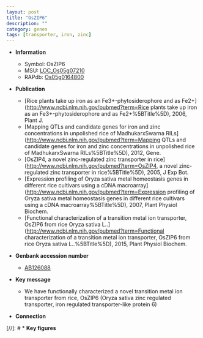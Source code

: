 ```yaml
---
layout: post
title: "OsZIP6"
description: ""
category: genes
tags: [transporter, iron, zinc]
---
```


* **Information**  
    + Symbol: OsZIP6  
    + MSU: [LOC_Os05g07210](http://rice.uga.edu/cgi-bin/ORF_infopage.cgi?orf=LOC_Os05g07210)  
    + RAPdb: [Os05g0164800](http://rapdb.dna.affrc.go.jp/viewer/gbrowse_details/irgsp1?name=Os05g0164800)  

* **Publication**  
    + [Rice plants take up iron as an Fe3+-phytosiderophore and as Fe2+](http://www.ncbi.nlm.nih.gov/pubmed?term=Rice plants take up iron as an Fe3+-phytosiderophore and as Fe2+%5BTitle%5D), 2006, Plant J.
    + [Mapping QTLs and candidate genes for iron and zinc concentrations in unpolished rice of MadhukarxSwarna RILs](http://www.ncbi.nlm.nih.gov/pubmed?term=Mapping QTLs and candidate genes for iron and zinc concentrations in unpolished rice of MadhukarxSwarna RILs%5BTitle%5D), 2012, Gene.
    + [OsZIP4, a novel zinc-regulated zinc transporter in rice](http://www.ncbi.nlm.nih.gov/pubmed?term=OsZIP4, a novel zinc-regulated zinc transporter in rice%5BTitle%5D), 2005, J Exp Bot.
    + [Expression profiling of Oryza sativa metal homeostasis genes in different rice cultivars using a cDNA macroarray](http://www.ncbi.nlm.nih.gov/pubmed?term=Expression profiling of Oryza sativa metal homeostasis genes in different rice cultivars using a cDNA macroarray%5BTitle%5D), 2007, Plant Physiol Biochem.
    + [Functional characterization of a transition metal ion transporter, OsZIP6 from rice Oryza sativa L..](http://www.ncbi.nlm.nih.gov/pubmed?term=Functional characterization of a transition metal ion transporter, OsZIP6 from rice Oryza sativa L..%5BTitle%5D), 2015, Plant Physiol Biochem.

* **Genbank accession number**  
    + [AB126088](http://www.ncbi.nlm.nih.gov/nuccore/AB126088)

* **Key message**  
    + We have functionally characterized a novel transition metal ion transporter from rice, OsZIP6 (Oryza sativa zinc regulated transporter, iron regulated transporter-like protein 6)

* **Connection**  

[//]: # * **Key figures**  


